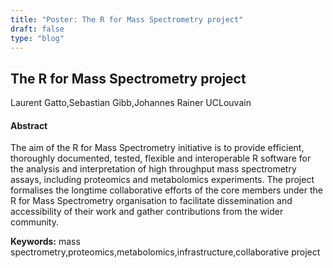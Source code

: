 ```yaml
---
title: "Poster: The R for Mass Spectrometry project"
draft: false
type: "blog"
---
```


## The R for Mass Spectrometry project
Laurent Gatto,Sebastian Gibb,Johannes Rainer
UCLouvain
#### Abstract

The aim of the R for Mass Spectrometry initiative is to provide efficient, thoroughly documented, tested, flexible and interoperable R software for the analysis and interpretation of high throughput mass spectrometry assays, including proteomics and metabolomics experiments. The project formalises the longtime collaborative efforts of the core members under the R for Mass Spectrometry organisation to facilitate dissemination and accessibility of their work and gather contributions from the wider community. 



**Keywords:** mass spectrometry,proteomics,metabolomics,infrastructure,collaborative project
